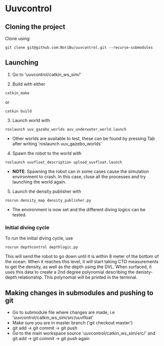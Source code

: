 # Uuvcontrol #

## Cloning the project ##
Clone using:  
```
git clone git@github.com:NoriBu/uuvcontrol.git --recurse-submodules
```

## Launching ##
  
1. Go to 'uuvcontrol/catkin_ws_sim/'
      
2. Build with either 
```
catkin_make
```
or
```
catkin build
``` 
3. Launch world with
```
roslaunch uuv_gazebo_worlds auv_underwater_world.launch
```   
- Other worlds are available to test, these can be found by pressing Tab after writing 'roslaunch uuv_gazebo_worlds'

4. Spawn the robot to the world with 
```
roslaunch uuvfloat_description upload_uuvfloat.launch
```
- **NOTE**: Spawning the robot can in some cases cause the simulation environment to crash. In this case, close all the processes and try launching the world again.
 
 5.  Launch the density publisher with 
 
 ```
 rosrun density_map density_publisher.py 
 ```

 - The environment is now set and the different diving logics can be tested.

 ### Initial diving cycle ###

 To run the initial diving cycle, use

 ```
rosrun depthcontrol depthlogic.py
 ``` 
This will send the robot to go down until it is within 8 meter of the bottom of the ocean. When it reaches this level, it will start taking CTD measurements to get the density, as well as the depth using the DVL. When surfaced, it uses this data to create a 2nd degree polynomial describing the denisty-depth relationship. This polynomial will be printed in the terminal. 

  ## Making changes in submodules and pushing to git ##
  
 - Go to submodule file where changes are made, i.e 'uuvcontrol/catkin_ws_sim/src/uuvfloat'
 - Make sure you are in master branch ('git checkout master')
 - git add -> git commit -> git push
 - Go to the main workspace source 'uuvcontrol/catkin_ws_sim/src/' and git add -> git commit -> git push again

